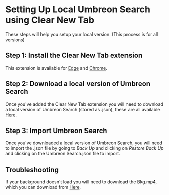 <h1>Setting Up Local Umbreon Search using Clear New Tab</h1>
These steps will help you setup your local version. (This process is for all versions)
<h2>Step 1: Install the Clear New Tab extension</h2>
<span>This extension is available for </span><a href="https://microsoftedge.microsoft.com/addons/detail/clear-new-tab/ifphophaconbhfmkpdlfldelkjpjmlbj">Edge</a><span> and </span><a href="https://chrome.google.com/webstore/detail/clear-new-tab/felphkbfjadmcejnibcmcncimlappdde">Chrome</a><span>.</span>
<br>
<h2>Step 2: Download a local version of Umbreon Search</h2>
<span>Once you've added the Clear New Tab extension you will need to download a local version of Umbreon Search (stored as .json), these are all available </span><a href="https://github.com/BailzOnYT/Umbreon-Search/Downloads">Here</a><span>.</span>
<br>
<h2>Step 3: Import Umbreon Search</h2>
<span>Once you've downloaded a local version of Umbreon Search, you will need to import the .json file by going to </span><i>Back Up</i><span> and clicking on </span><I>Restore Back Up</i><span> and clicking on the Umbreon Search.json file to import.</span>
<img scr="https://github.com/BailzOnYT/Umbreon-Search/assets/144522582/ace840f1-196d-4a24-9196-60d334f345e5">
<br>
<h2>Troubleshooting</h2>
<span>If your background doesn't load you will need to download the Bkg.mp4, which you can download from </span><a href="https://github.com/BailzOnYT/Umbreon-Search/raw/main/Bkg.mp4">Here</a><span>.</span>
